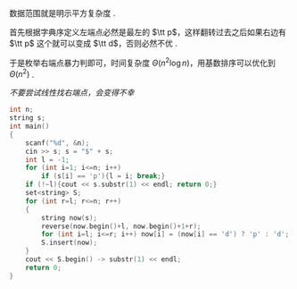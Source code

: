 数据范围就是明示平方复杂度 .

首先根据字典序定义左端点必然是最左的 $\tt p$，这样翻转过去之后如果右边有 $\tt p$ 这个就可以变成 $\tt d$，否则必然不优 .

于是枚举右端点暴力判即可，时间复杂度 $\Theta(n^2\log n)$，用基数排序可以优化到 $\Theta(n^2)$ .

*不要尝试线性找右端点，会变得不幸*

```cpp
int n;
string s;
int main()
{
	scanf("%d", &n);
	cin >> s; s = "$" + s;
	int l = -1;
	for (int i=1; i<=n; i++)
		if (s[i] == 'p'){l = i; break;}
	if (!~l){cout << s.substr(1) << endl; return 0;}
	set<string> S;
	for (int r=l; r<=n; r++)
	{
		string now(s);
		reverse(now.begin()+l, now.begin()+1+r);
		for (int i=l; i<=r; i++) now[i] = (now[i] == 'd') ? 'p' : 'd';
		S.insert(now);
	}
	cout << S.begin() -> substr(1) << endl;
	return 0;
}

```